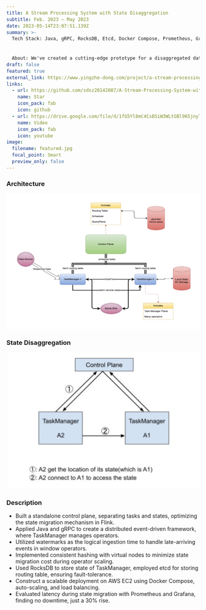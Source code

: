 ```yaml
---
title: A Stream Processing System with State Disaggregation
subtitle: Feb. 2023 – May 2023
date: 2023-05-14T23:07:51.139Z
summary: >-
  T﻿ech Stack: Java, gRPC, RocksDB, Etcd, Docker Compose, Prometheus, Grafana


  A﻿bout: We've created a cutting-edge prototype for a disaggregated data stream processing system using a standalone control plane, allowing task-state separation. The control plane serves as a routing table for state access, enabling seamless job reconfiguration without causing any downtime or disruption.
draft: false
featured: true
external_link: https://www.yingzhe-dong.com/project/a-stream-processing-system-with-state-disaggregation/
links:
  - url: https://github.com/sdsz20142087/A-Stream-Processing-System-with-State-Disaggregation
    name: Star
    icon_pack: fab
    icon: github
  - url: https://drive.google.com/file/d/1fG5Yl8mC4CsBSiW3WLtGBl965jnyThJr/view
    name: Video
    icon_pack: fab
    icon: youtube
image:
  filename: featured.jpg
  focal_point: Smart
  preview_only: false
---
```

### A﻿rchitecture

![](stream_processing_system.png)

### S﻿tate Disaggregation

![](state_disaggregation.png)

### D﻿escription

* Built a standalone control plane, separating tasks and states, optimizing the state migration mechanism in Flink.
* Applied Java and gRPC to create a distributed event-driven framework, where TaskManager manages operators.
* Utilized watermarks as the logical ingestion time to handle late-arriving events in window operators.
* Implemented consistent hashing with virtual nodes to minimize state migration cost during operator scaling.
* Used RocksDB to store state of TaskManager, employed etcd for storing routing table, ensuring fault-tolerance.
* Construct a scalable deployment on AWS EC2 using Docker Compose, auto-scaling, and load balancing.
* Evaluated latency during state migration with Prometheus and Grafana, finding no downtime, just a 30% rise.